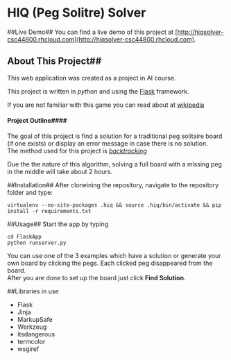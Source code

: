 # HIQ (Peg Solitre) Solver #
##Live Demo##
You can find a live demo of this project at [http://hiqsolver-csc44800.rhcloud.com](http://hiqsolver-csc44800.rhcloud.com).

## About This Project##
This web application was created as a project in AI course.


This project is written in *python* and using the [Flask](http://flask.pocoo.org) framework.

If you are not familiar with this game you can read about at [wikipedia](http://en.wikipedia.org/wiki/Peg_solitaire)


#### Project Outline####
The goal of this project is find a solution for a traditional peg solitaire board (if one exists) or display an error message in case there is no solution.  
The method used for this project is [*backtracking*](http://en.wikipedia.org/wiki/Backtracking)

Due the the nature of this algorithm, solving a full board with a missing peg in the middle will take about 2 hours.

##Installation##
After cloneining the repository, navigate to the repository folder and type:
```
virtualenv --no-site-packages .hiq && source .hiq/bin/activate && pip install -r requirements.txt
```
##Usage##
Start the app by typing
```
cd FlaskApp
python runserver.py
```

You can use one of the 3 examples which have a solution or generate your own board by clicking the pegs. Each clicked peg disappeared from the board.  
After you are done to set up the board just click **Find Solution**.

##Libraries in use
* Flask
* Jinja
* MarkupSafe
* Werkzeug
* itsdangerous
* termcolor
* wsgiref
